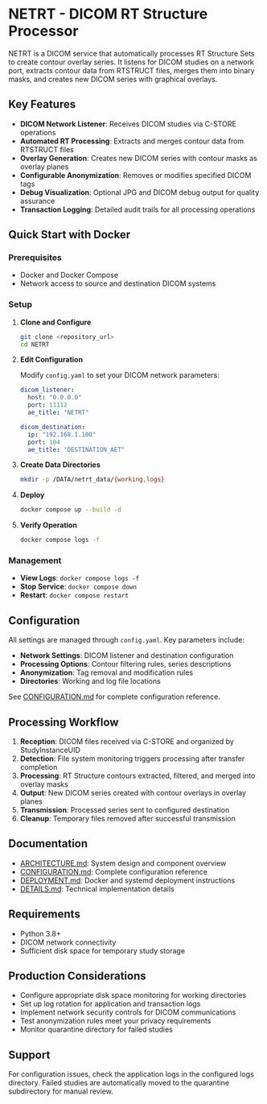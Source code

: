 # NETRT - DICOM RT Structure Processor

NETRT is a DICOM service that automatically processes RT Structure Sets to create contour overlay series. It listens for DICOM studies on a network port, extracts contour data from RTSTRUCT files, merges them into binary masks, and creates new DICOM series with graphical overlays.

## Key Features

- **DICOM Network Listener**: Receives DICOM studies via C-STORE operations
- **Automated RT Processing**: Extracts and merges contour data from RTSTRUCT files
- **Overlay Generation**: Creates new DICOM series with contour masks as overlay planes
- **Configurable Anonymization**: Removes or modifies specified DICOM tags
- **Debug Visualization**: Optional JPG and DICOM debug output for quality assurance
- **Transaction Logging**: Detailed audit trails for all processing operations

## Quick Start with Docker

### Prerequisites

- Docker and Docker Compose
- Network access to source and destination DICOM systems

### Setup

1. **Clone and Configure**
   ```bash
   git clone <repository_url>
   cd NETRT
   ```

2. **Edit Configuration**
   
   Modify `config.yaml` to set your DICOM network parameters:
   ```yaml
   dicom_listener:
     host: "0.0.0.0"
     port: 11112
     ae_title: "NETRT"
   
   dicom_destination:
     ip: "192.168.1.100"
     port: 104
     ae_title: "DESTINATION_AET"
   ```

3. **Create Data Directories**
   ```bash
   mkdir -p /DATA/netrt_data/{working,logs}
   ```

4. **Deploy**
   ```bash
   docker compose up --build -d
   ```

5. **Verify Operation**
   ```bash
   docker compose logs -f
   ```

### Management

- **View Logs**: `docker compose logs -f`
- **Stop Service**: `docker compose down`
- **Restart**: `docker compose restart`

## Configuration

All settings are managed through `config.yaml`. Key parameters include:

- **Network Settings**: DICOM listener and destination configuration
- **Processing Options**: Contour filtering rules, series descriptions
- **Anonymization**: Tag removal and modification rules
- **Directories**: Working and log file locations

See [CONFIGURATION.md](CONFIGURATION.md) for complete configuration reference.

## Processing Workflow

1. **Reception**: DICOM files received via C-STORE and organized by StudyInstanceUID
2. **Detection**: File system monitoring triggers processing after transfer completion
3. **Processing**: RT Structure contours extracted, filtered, and merged into overlay masks
4. **Output**: New DICOM series created with contour overlays in overlay planes
5. **Transmission**: Processed series sent to configured destination
6. **Cleanup**: Temporary files removed after successful transmission

## Documentation

- [ARCHITECTURE.md](ARCHITECTURE.md): System design and component overview
- [CONFIGURATION.md](CONFIGURATION.md): Complete configuration reference
- [DEPLOYMENT.md](DEPLOYMENT.md): Docker and systemd deployment instructions
- [DETAILS.md](DETAILS.md): Technical implementation details

## Requirements

- Python 3.8+
- DICOM network connectivity
- Sufficient disk space for temporary study storage

## Production Considerations

- Configure appropriate disk space monitoring for working directories
- Set up log rotation for application and transaction logs
- Implement network security controls for DICOM communications
- Test anonymization rules meet your privacy requirements
- Monitor quarantine directory for failed studies

## Support

For configuration issues, check the application logs in the configured logs directory. Failed studies are automatically moved to the quarantine subdirectory for manual review.